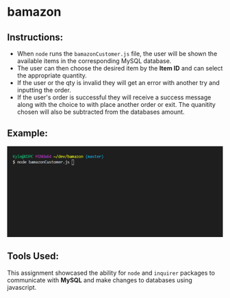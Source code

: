 # bamazon

## Instructions:
- When `node` runs the `bamazonCustomer.js` file, the user will be shown the available items in the corresponding MySQL database.
- The user can then choose the desired item by the **Item ID** and can select the appropriate quantity.
- If the user or the qty is invalid they will get an error with another try and inputting the order.
- If the user's order is successful they will receive a success message along with the choice to with place another order or exit. The quanitity chosen will also be subtracted from the databases amount.

## Example:
![example](/example.gif)

## Tools Used:
This assignment showcased the ability for `node` and `inquirer` packages to communicate with **MySQL** and make changes to databases using javascript.
